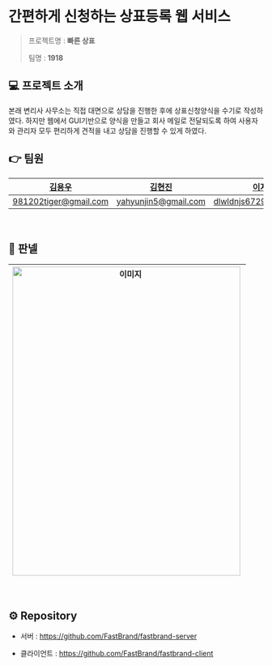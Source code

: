# 간편하게 신청하는 상표등록 웹 서비스

> 프로젝트명 : **빠른 상표**
>
> 팀명 : **1918**

## :computer: 프로젝트 소개

본래 변리사 사무소는 직접 대면으로 상담을 진행한 후에 상표신청양식을 수기로 작성하였다. 하지만 웹에서 GUI기반으로 양식을 만들고 회사 메일로 전달되도록 하여 사용자와 관리자 모두 편리하게 견적을 내고 상담을 진행할 수 있게 하였다.

## :point_right: 팀원

| [김용우](https://github.com/blueberrycoffee) | [김현진](https://github.com/galaxyIjinny) | [이지원](https://github.com/ljw43) | [정민우](https://github.com/mwjng) |
| :------------------------------------------: | :---------------------------------------: | :--------------------------------: | :--------------------------------: |
|            981202tiger@gmail.com             |           yahyunjin5@gmail.com            |       dlwldnjs6729@naver.com       |         wmw04087@gmail.com         |

<br>

## 📃 판넬

| <img align="left" src="https://github.com/FastBrand/.github/assets/87010483/39cca62f-f4be-42ca-9684-e1b7e15dd50f" alt="이미지" width="450" height="610"/> |
| ------------------------------------------------------------ |

  <br>

## ⚙ Repository

- 서버 : https://github.com/FastBrand/fastbrand-server

- 클라이언트 : https://github.com/FastBrand/fastbrand-client

